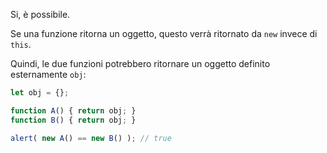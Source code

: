 Si, è possibile.

Se una funzione ritorna un oggetto, questo verrà ritornato da `new` invece di `this`.

Quindi, le due funzioni potrebbero ritornare un oggetto definito esternamente `obj`:

```js run no-beautify
let obj = {};

function A() { return obj; }
function B() { return obj; }

alert( new A() == new B() ); // true
```
